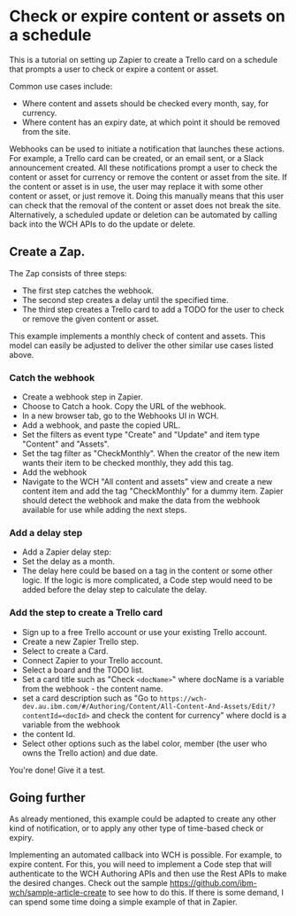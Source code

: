 # Check or expire content or assets on a schedule

This is a tutorial on setting up Zapier to create a Trello card on a schedule that prompts a user to check or expire a content or asset.

Common use cases include:
- Where content and assets should be checked every month, say, for currency.
- Where content has an expiry date, at which point it should be removed from the site.

Webhooks can be used to initiate a notification that launches these actions. For example, a Trello card can be created, or an email sent, or a Slack announcement created. All these notifications prompt a user to check the content or asset for currency or remove the content or asset from the site. If the content or asset is in use, the user may replace it with some other content or asset, or just remove it. Doing this manually means that this user can check that the removal of the content or asset does not break the site. Alternatively, a scheduled update or deletion can be automated by calling back into the WCH APIs to do the update or delete.

## Create a Zap.

The Zap consists of three steps:
- The first step catches the webhook. 
- The second step creates a delay until the specified time. 
- The third step creates a Trello card to add a TODO for the user to check or remove the given content or asset.

This example implements a monthly check of content and assets. This model can easily be adjusted to deliver the other similar use cases listed above.

### Catch the webhook

- Create a webhook step in Zapier. 
- Choose to Catch a hook. Copy the URL of the webhook.
- In a new browser tab, go to the Webhooks UI in WCH. 
- Add a webhook, and paste the copied URL.
- Set the filters as event type "Create" and "Update" and item type "Content" and "Assets".
- Set the tag filter as "CheckMonthly". When the creator of the new item wants their item to be checked monthly, they add this tag. 
- Add the webhook
- Navigate to the WCH "All content and assets" view and create a new content item and add the tag "CheckMonthly" for a dummy item. Zapier should detect the webhook and make the data from the webhook available for use while adding the next steps. 

### Add a delay step

- Add a Zapier delay step:
- Set the delay as a month.
- The delay here could be based on a tag in the content or some other logic. If the logic is more complicated, a Code step would need to be added before the delay step to calculate the delay.

### Add the step to create a Trello card

- Sign up to a free Trello account or use your existing Trello account.
- Create a new Zapier Trello step. 
- Select to create a Card.
- Connect Zapier to your Trello account. 
- Select a board and the TODO list.
- Set a card title such as "Check `<docName>`" where docName is a variable from the webhook - the content name.
- set a card description such as 
"Go to `https://wch-dev.au.ibm.com/#/Authoring/Content/All-Content-And-Assets/Edit/?contentId=<docId>` and check the content for currency" where docId is a variable from the webhook
- the content Id. 
- Select other options such as the label color, member (the user who owns the Trello action) and due date.

You're done! Give it a test. 

## Going further

As already mentioned, this example could be adapted to create any other kind of notification, or to apply any other type of time-based check or expiry. 

Implementing an automated callback into WCH is possible. For example, to expire content. For this, you will need to implement a Code step that will authenticate to the WCH Authoring APIs and then use the Rest APIs to make the desired changes. Check out the sample https://github.com/ibm-wch/sample-article-create to see how to do this. If there is some demand, I can spend some time doing a simple example of that in Zapier. 


